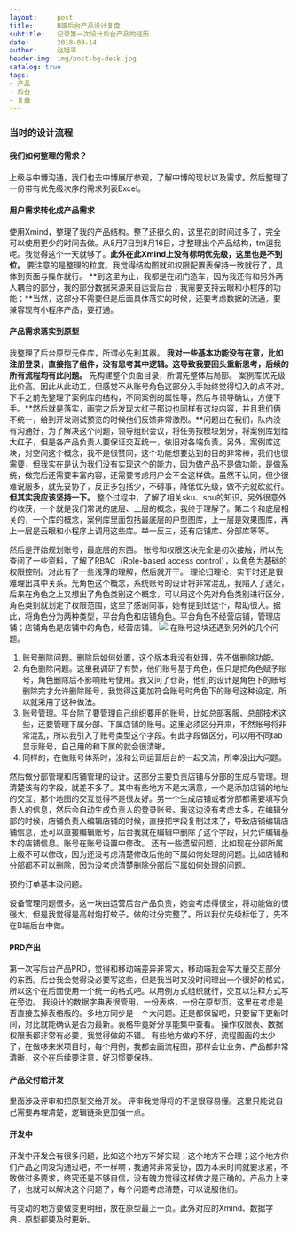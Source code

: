 ```yaml
---
layout:     post
title:      B端后台产品设计复盘
subtitle:   记录第一次设计后台产品的经历
date:       2018-09-14
author:     赵旭平
header-img: img/post-bg-desk.jpg
catalog: true
tags: 
- 产品
- 后台 
- 复盘
---
```

### 当时的设计流程
#### 我们如何整理的需求？
上级与中博沟通，我们也去中博展厅参观，了解中博的现状以及需求。然后整理了一份带有优先级次序的需求列表Excel。
#### 用户需求转化成产品需求
使用Xmind，整理了我的产品结构。整了还挺久的，这里花的时间过多了，完全可以使用更少的时间去做。从8月7日到8月16日，才整理出个产品结构，tm逗我呢。我觉得这个一天就够了。**此外在此Xmind上没有标明优先级，这里也是不到位。**
要注意的是整理的粒度。我觉得结构图就和权限配置表保持一致就行了，具体到页面与操作就行。
**到这里为止，我都是在闭门造车，因为我还有和另外两人耦合的部分，我的部分数据来源来自运营后台；我需要支持云眼和小程序的功能；**当然，这部分不需要但是后面具体落实的时候，还要考虑数据的流通，要兼容现有小程序产品，要打通。
#### 产品需求落实到原型
我整理了后台原型元件库，所谓必先利其器。
**我对一些基本功能没有在意，比如注册登录，直接拖了组件，没有思考其中逻辑。这导致我要回头重新思考，后续的所有流程均有此问题。**
先构建整个页面目录，所谓先整体后局部。
案例库优先级比价高。因此从此动工，但感觉不从账号角色这部分入手始终觉得切入的点不对。下手之前先整理了案例库的结构，不同案例的属性等，然后与领导确认，方便下手。**然后就是落实，画完之后发现大红子那边也同样有这块内容，并且我们俩不统一，给到开发测试预览的时候他们反馈非常激烈。**问题出在我们，队内没有沟通好，为了解决这个问题，领导组织会议，将任务按模块划分，将案例库划给大红子，但是各产品负责人要保证交互统一，依旧对各端负责。另外，案例库这块，对空间这个概念，我不是很赞同，这个功能想要达到的目的非常棒，我们也很需要，但我实在是认为我们没有实现这个的能力，因为做产品不是做功能，是做系统，做完后还需要丰富内容，还需要考虑用户会不会这样做。虽然不认同，但少很难说服多，就先妥协了，反正多包括少，不碍事，降低优先级，做不完就砍就行。**但其实我应该坚持一下。**
整个过程中，了解了相关sku、spu的知识，另外很意外的收获，一个就是我们常说的底层、上层的概念，我终于理解了。第二个和底层相关的，一个库的概念，案例库里面包括最底层的户型图库，上一层是效果图库，再上一层是云眼和小程序上调用这些库。举一反三，还有店铺库、分部库等等。

然后是开始规划账号，最底层的东西。
账号和权限这块完全是初次接触，所以先查阅了一些资料，了解了RBAC（Role-based access control），以角色为基础的权限控制。对此有了一些浅薄的理解，然后就开干。
理论归理论，实干时还是很难理出其中关系。光角色这个概念，系统账号的设计将非常混乱，我陷入了迷茫，后来在角色之上又想出了角色类别这个概念，可以用这个先对角色类别进行区分，角色类别就划定了权限范围，这里了感谢同事，她有提到过这个，帮助很大。据此，将角色分为两种类型，平台角色和店铺角色。平台角色不经营店铺，管理店铺；店铺角色是店铺中的角色，经营店铺。
![](https://ws1.sinaimg.cn/large/006tNbRwgy1fv91zonz6aj30bn0e5wg2.jpg)
在账号这块还遇到另外的几个问题。
1. 账号删除问题。删除后如何处置，这个版本我没有处理，先不做删除功能。
2. 角色删除问题。这里我调研了有赞，他们账号基于角色，但只是把角色赋予账号，角色删除后不影响账号使用。我又问了仓哥，他们的设计是角色下的账号删除完才允许删除账号，我觉得这更加符合账号时角色下的账号这种设定，所以就采用了这种做法。
3. 账号管理。平台除了要管理自己组织要用的账号，比如总部客服、总部技术这些，还要管理下属分部、下属店铺的账号。这里必须区分开来，不然账号将非常混乱，所以我引入了账号类型这个字段。有此字段做区分，可以用不同tab显示账号，自己用的和下属的就会很清晰。
4. 同样的，在做账号体系时，没和公司运营后台的一起交流，所幸没出大问题。

然后做分部管理和店铺管理的设计。这部分主要负责店铺与分部的生成与管理。理清楚该有的字段，就差不多了。其中有些地方不是太满意，一个是添加店铺的地址的交互，那个地图的交互觉得不是很友好。另一个生成店铺或者分部都需要填写负责人的信息，然后会自动生成负责人的登录账号。我这边没有考虑太多，在编辑分部的时候，店铺负责人编辑店铺的时候，直接把字段复制过来了，导致店铺编辑店铺信息，还可以直接编辑账号，后台我就在编辑中删除了这个字段，只允许编辑基本的店铺信息。账号在账号设置中修改。
还有一些遗留问题，比如现在分部所属上级不可以修改，因为还没考虑清楚修改后他的下属如何处理的问题。比如店铺和分部都不可以删除，因为没考虑清楚删除分部后下属如何处理的问题。

预约订单基本没问题。

设备管理问题很多。这一块由运营后台产品负责，她会考虑得很全，将功能做的很强大，但是我觉得是高射炮打蚊子。做的过分完整了。所以我优先级标低了，先不在B端后台中做。

#### PRD产出
第一次写后台产品PRD，觉得和移动端差异非常大，移动端我会写大量交互部分的东西。后台我会觉得没必要写这些，但是我当时又没时间理出一个很好的格式，所以这个在后面使用一个统一的格式吧。以用例方式组织就行，交互以注释方式写在旁边。
我设计的数据字典表很管用，一份表格，一份在原型页。这里在考虑是否直接去掉表格版的。多地方同步是一个大问题。还是都保留吧，只要留下更新时间，对比就能确认是否为最新。表格毕竟好分享能集中查看。
操作权限表、数据权限表都非常有必要，我觉得做的不错。
有些地方做的不好，流程图画的太少了，在做哆来米项目时，每个用例，我都会画流程图，那样会让业务、产品都非常清晰，这个在后续要注意，好习惯要保持。

#### 产品交付给开发
里面涉及评审和把原型交给开发。
评审我觉得将的不是很容易懂。这里只能说自己需要再理清楚，逻辑链条更加强一点。

#### 开发中
开发中开发会有很多问题，比如这个地方不好实现；这个地方不合理；这个地方你们产品之间没沟通过吧，不一样啊；我通常非常妥协，因为本来时间就要求紧，不敢做过多要求，终究还是不够自信，没有魄力觉得这样做才是正确的。产品力上来了，也就可以解决这个问题了，每个问题考虑清楚，可以说服他们。

有变动的地方要做变更明细，放在原型最上一页。此外对应的Xmind、数据字典、原型都要及时更新。